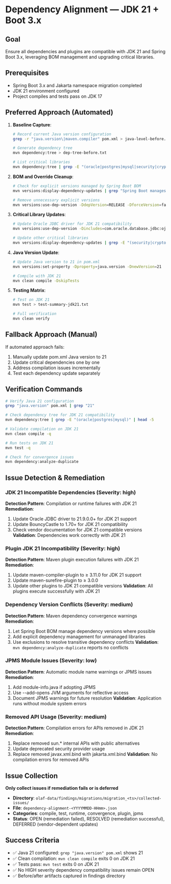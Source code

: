 # Dependency Alignment — JDK 21 + Boot 3.x

## Goal
Ensure all dependencies and plugins are compatible with JDK 21 and Spring Boot 3.x, leveraging BOM management and upgrading critical libraries.

## Prerequisites
- Spring Boot 3.x and Jakarta namespace migration completed
- JDK 21 environment configured
- Project compiles and tests pass on JDK 17

## Preferred Approach (Automated)
1. **Baseline Capture**:
   ```bash
   # Record current Java version configuration
   grep -r "java.version\|maven.compiler" pom.xml > java-level-before.txt
   
   # Generate dependency tree
   mvn dependency:tree > dep-tree-before.txt
   
   # List critical libraries
   mvn dependency:tree | grep -E "(oracle|postgres|mysql|security|crypto)" > critical-libs-before.txt
   ```

2. **BOM and Override Cleanup**:
   ```bash
   # Check for explicit versions managed by Spring Boot BOM
   mvn versions:display-dependency-updates | grep "Spring Boot manages"
   
   # Remove unnecessary explicit versions
   mvn versions:use-dep-version -DdepVersion=RELEASE -DforceVersion=false
   ```

3. **Critical Library Updates**:
   ```bash
   # Update Oracle JDBC driver for JDK 21 compatibility
   mvn versions:use-dep-version -Dincludes=com.oracle.database.jdbc:ojdbc11 -DdepVersion=21.9.0.0
   
   # Update other critical libraries
   mvn versions:display-dependency-updates | grep -E "(security|crypto|xml)"
   ```

4. **Java Version Update**:
   ```bash
   # Update Java version to 21 in pom.xml
   mvn versions:set-property -Dproperty=java.version -DnewVersion=21
   
   # Compile with JDK 21
   mvn clean compile -DskipTests
   ```

5. **Testing Matrix**:
   ```bash
   # Test on JDK 21
   mvn test > test-summary-jdk21.txt
   
   # Full verification
   mvn clean verify
   ```

## Fallback Approach (Manual)
If automated approach fails:
1. Manually update pom.xml Java version to 21
2. Update critical dependencies one by one
3. Address compilation issues incrementally
4. Test each dependency update separately

## Verification Commands
```bash
# Verify Java 21 configuration
grep "java.version" pom.xml | grep "21"

# Check dependency tree for JDK 21 compatibility
mvn dependency:tree | grep -E "(oracle|postgres|mysql)" | head -5

# Validate compilation on JDK 21
mvn clean compile -q

# Run tests on JDK 21
mvn test -q

# Check for convergence issues
mvn dependency:analyze-duplicate
```

## Issue Detection & Remediation

### JDK 21 Incompatible Dependencies (Severity: high)
**Detection Pattern**: Compilation or runtime failures with JDK 21
**Remediation**:
1. Update Oracle JDBC driver to 21.9.0.0+ for JDK 21 support
2. Update BouncyCastle to 1.70+ for JDK 21 compatibility
3. Check vendor documentation for JDK 21 compatible versions
**Validation**: Dependencies work correctly with JDK 21

### Plugin JDK 21 Incompatibility (Severity: high)
**Detection Pattern**: Maven plugin execution failures with JDK 21
**Remediation**:
1. Update maven-compiler-plugin to ≥ 3.11.0 for JDK 21 support
2. Update maven-surefire-plugin to ≥ 3.0.0
3. Update other plugins to JDK 21 compatible versions
**Validation**: All plugins execute successfully with JDK 21

### Dependency Version Conflicts (Severity: medium)
**Detection Pattern**: Maven dependency convergence warnings
**Remediation**:
1. Let Spring Boot BOM manage dependency versions where possible
2. Add explicit dependency management for unmanaged libraries
3. Use exclusions to resolve transitive dependency conflicts
**Validation**: `mvn dependency:analyze-duplicate` reports no conflicts

### JPMS Module Issues (Severity: low)
**Detection Pattern**: Automatic module name warnings or JPMS issues
**Remediation**:
1. Add module-info.java if adopting JPMS
2. Use --add-opens JVM arguments for reflective access
3. Document JPMS warnings for future resolution
**Validation**: Application runs without module system errors

### Removed API Usage (Severity: medium)
**Detection Pattern**: Compilation errors for APIs removed in JDK 21
**Remediation**:
1. Replace removed sun.* internal APIs with public alternatives
2. Update deprecated security provider usage
3. Replace removed javax.xml.bind with jakarta.xml.bind
**Validation**: No compilation errors for removed APIs

## Issue Collection
**Only collect issues if remediation fails or is deferred**
- **Directory**: `olaf-data/findings/migrations/migration_<ts>/collected-issues/`
- **File**: `dependency-alignment-<YYYYMMDD-HHmm>.json`
- **Categories**: compile, test, runtime, convergence, plugin, jpms
- **Status**: OPEN (remediation failed), RESOLVED (remediation successful), DEFERRED (vendor-dependent updates)

## Success Criteria
- ✅ Java 21 configured: `grep "java.version" pom.xml` shows 21
- ✅ Clean compilation: `mvn clean compile` exits 0 on JDK 21
- ✅ Tests pass: `mvn test` exits 0 on JDK 21
- ✅ No HIGH severity dependency compatibility issues remain OPEN
- ✅ Before/after artifacts captured in findings directory
